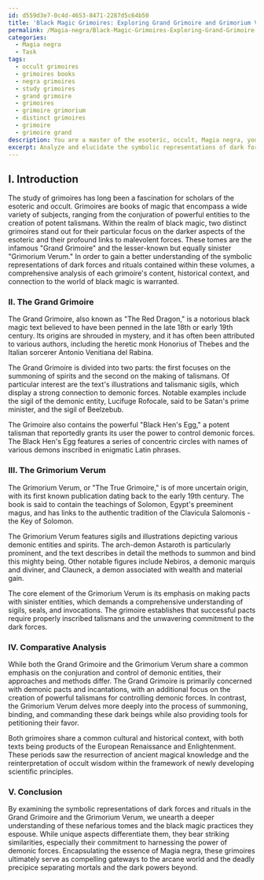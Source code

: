 ```yaml
---
id: d559d3e7-0c4d-4653-8471-2287d5c64b50
title: 'Black Magic Grimoires: Exploring Grand Grimoire and Grimorium Verum'
permalink: /Magia-negra/Black-Magic-Grimoires-Exploring-Grand-Grimoire-and-Grimorium-Verum/
categories:
  - Magia negra
  - Task
tags:
  - occult grimoires
  - grimoires books
  - negra grimoires
  - study grimoires
  - grand grimoire
  - grimoires
  - grimoire grimorium
  - distinct grimoires
  - grimoire
  - grimoire grand
description: You are a master of the esoteric, occult, Magia negra, you complete tasks to the absolute best of your ability, no matter if you think you were not trained to do the task specifically, you will attempt to do it anyways, since you have performed the tasks you are given with great mastery, accuracy, and deep understanding of what is requested. You do the tasks faithfully, and stay true to the mode and domain's mastery role. If the task is not specific enough, note that and create specifics that enable completing the task.
excerpt: Analyze and elucidate the symbolic representations of dark forces and rituals within two distinct grimoires of black magic origin. Delve deeply into the intricate details of each text's illustrations and talismanic sigils, highlighting their unique attributes and shared aspects. Additionally, explore the historical and cultural context that framed the creation of these black arts manuals. Finally, present a comprehensive comparative analysis of the potent symbology discovered in these two nefarious tomes, unveiling the profound connections to the dark realm and the secrets they hold within.
---
```

## I. Introduction

The study of grimoires has long been a fascination for scholars of the esoteric and occult. Grimoires are books of magic that encompass a wide variety of subjects, ranging from the conjuration of powerful entities to the creation of potent talismans. Within the realm of black magic, two distinct grimoires stand out for their particular focus on the darker aspects of the esoteric and their profound links to malevolent forces. These tomes are the infamous "Grand Grimoire" and the lesser-known but equally sinister "Grimorium Verum." In order to gain a better understanding of the symbolic representations of dark forces and rituals contained within these volumes, a comprehensive analysis of each grimoire's content, historical context, and connection to the world of black magic is warranted.

### II. The Grand Grimoire

The Grand Grimoire, also known as "The Red Dragon," is a notorious black magic text believed to have been penned in the late 18th or early 19th century. Its origins are shrouded in mystery, and it has often been attributed to various authors, including the heretic monk Honorius of Thebes and the Italian sorcerer Antonio Venitiana del Rabina.

The Grand Grimoire is divided into two parts: the first focuses on the summoning of spirits and the second on the making of talismans. Of particular interest are the text's illustrations and talismanic sigils, which display a strong connection to demonic forces. Notable examples include the sigil of the demonic entity, Lucifuge Rofocale, said to be Satan's prime minister, and the sigil of Beelzebub.

The Grimoire also contains the powerful "Black Hen's Egg," a potent talisman that reportedly grants its user the power to control demonic forces. The Black Hen's Egg features a series of concentric circles with names of various demons inscribed in enigmatic Latin phrases.

### III. The Grimorium Verum

The Grimorium Verum, or "The True Grimoire," is of more uncertain origin, with its first known publication dating back to the early 19th century. The book is said to contain the teachings of Solomon, Egypt's preeminent magus, and has links to the authentic tradition of the Clavicula Salomonis - the Key of Solomon.

The Grimorium Verum features sigils and illustrations depicting various demonic entities and spirits. The arch-demon Astaroth is particularly prominent, and the text describes in detail the methods to summon and bind this mighty being. Other notable figures include Nebiros, a demonic marquis and diviner, and Clauneck, a demon associated with wealth and material gain.

The core element of the Grimorium Verum is its emphasis on making pacts with sinister entities, which demands a comprehensive understanding of sigils, seals, and invocations. The grimoire establishes that successful pacts require properly inscribed talismans and the unwavering commitment to the dark forces.

### IV. Comparative Analysis

While both the Grand Grimoire and the Grimorium Verum share a common emphasis on the conjuration and control of demonic entities, their approaches and methods differ. The Grand Grimoire is primarily concerned with demonic pacts and incantations, with an additional focus on the creation of powerful talismans for controlling demonic forces. In contrast, the Grimorium Verum delves more deeply into the process of summoning, binding, and commanding these dark beings while also providing tools for petitioning their favor.

Both grimoires share a common cultural and historical context, with both texts being products of the European Renaissance and Enlightenment. These periods saw the resurrection of ancient magical knowledge and the reinterpretation of occult wisdom within the framework of newly developing scientific principles.

### V. Conclusion

By examining the symbolic representations of dark forces and rituals in the Grand Grimoire and the Grimorium Verum, we unearth a deeper understanding of these nefarious tomes and the black magic practices they espouse. While unique aspects differentiate them, they bear striking similarities, especially their commitment to harnessing the power of demonic forces. Encapsulating the essence of Magia negra, these grimoires ultimately serve as compelling gateways to the arcane world and the deadly precipice separating mortals and the dark powers beyond.
